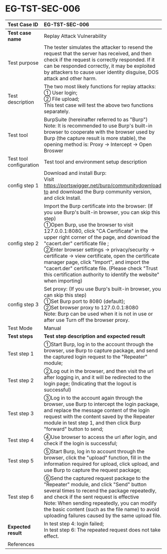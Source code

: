 # EG-TST-SEC-006



| Test Case ID            | EG-TST-SEC-006                                               |
| :---------------------- | :----------------------------------------------------------- |
| **Test case name**      | Replay Attack Vulnerability                                  |
| Test purpose            | The tester simulates the attacker to resend the request that the server has received, and then check if the request is correctly responded. If it can be responded correctly, it may be exploited by attackers to cause user identity disguise, DOS attack and other harm. |
| Test description        | The two most likely functions for replay attacks:<br/>① User login;<br/>② File upload;<br/>This test case will test the above two functions separately. |
| Test tool               | BurpSuite (hereinafter referred to as "Burp")<br/>Note: It is recommended to use Burp's built-in browser to cooperate with the  browser used by Burp (the capture result is more stable),  the  opening method is: Proxy -> Intercept -> Open Broswer |
| Test tool configuration | Test tool and environment setup description                  |
| config step 1           | Download and install Burp: <br/>Visit [https://portswigger.net/burp/communitydownload to](https://translate.google.com/translate?hl=zh-CN&prev=_t&sl=zh-CN&tl=en&u=https://portswigger.net/burp/communitydownload) and download the Burp community version, and click Install. |
| config step 2           | Import the Burp certificate into the browser: (If you use Burp's built-in browser, you can skip this step) <br/>①Open Burp, use the browser to visit 127.0.0.1:8080, click "CA Certificate"  in the upper right corner of the page, and download the "cacert.der"  certificate file ; <br/>②Enter browser settings -> privacy/security -> certificate -> view certificate, open the certificate manager page, click "Import", and  import the "cacert.der" certificate file. (Please check "Trust this certification authority to identify the website" when importing) |
| config step 3           | Set proxy: (If you use Burp's built-in browser, you can skip this step) <br/>①Set Burp port to 8080 (default); <br/>②Set browser proxy to 127.0.0.1:8080 <br/>Note: Burp can be used when it is not in use or after use Turn off the browser proxy. |
| Test Mode               | Manual                                                       |
| **Test steps**          | **Test step description and expected result**                |
| Test step 1             | ①Start Burp, log in to the account through the browser, use Burp to capture package, and send the captured login request to the "Repeater" module;<br/> |
| Test step 2             | ②Log out in the browser, and then visit the url after logging in, and it will be redirected to the login page; (Indicating that the logout is successful)<br/> |
| Test step 3             | ③Log in to the account again through the browser, use Burp to intercept the login package, and replace the message content of the login request with the content saved by the Repeater module in test step 1, and then click Burp "forward" button to send;<br/> |
| Test step 4             | ④Use browser to access the url after login, and check if the login is successful;<br/> |
| Test step 5             | ⑤Start Burp, log in to account through the browser, click the "upload" function, fill in the information required for upload, click upload, and use Burp to capture the request package;<br/> |
| Test step 6             | ⑥Send the captured request package to the "Repeater" module, and click "Send" button several times to recend the package repeatedly, and check if the sent request is effective<br/>Note: When sending repeatedly, you can modify the basic content (such as the file name) to avoid uploading failures caused by the same upload file.<br/> |
| **Expected result**     | In test step 4: login failed;<br/>In test step 6: The repeated request does not take effect.<br/> |
| References              |                                                              |


